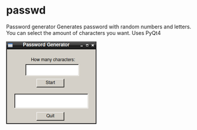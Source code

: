 # passwd
Password generator
Generates password with random numbers and letters. You can select the amount of characters you want.
Uses PyQt4

![Screenshot](https://raw.githubusercontent.com/waaaldemar/passwd/master/gui.png)
